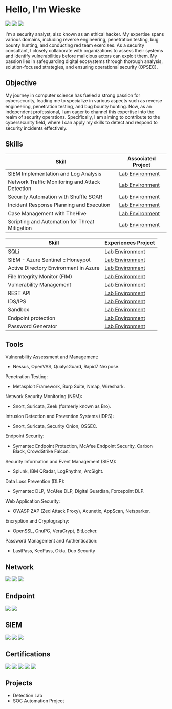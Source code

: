 # Hello, I'm Wieske
<a href="https://wieske-cv.nl/" target="_blank"><img src="https://img.shields.io/badge/Wieske--CV-yellow?style=social&label=URL%3A" /></a>
<a href="https://www.linkedin.com/in/wieske-r-5a528066" target="_blank"><img src="https://img.shields.io/badge/-LinkedIn-0072b1?&style=for-the-badge&logo=linkedin&logoColor=white" /></a>
<a href="https://twitter.com/hacker0Zero" target="_blank"><img src="https://img.shields.io/badge/%E2%84%8D%E2%82%B3%E2%84%82%E2%82%AD%E2%84%B0%E2%84%BE%E2%8D%AC-black?style=for-the-badge&logo=x" /></a>

I'm a security analyst, also known as an ethical hacker. My expertise spans various domains, including reverse engineering, penetration testing, bug bounty hunting, and conducting red team exercises. As a security consultant, I closely collaborate with organizations to assess their systems and identify vulnerabilities before malicious actors can exploit them. My passion lies in safeguarding digital ecosystems through thorough analysis, solution-focused strategies, and ensuring operational security (OPSEC).

## Objective

My journey in computer science has fueled a strong passion for cybersecurity, leading me to specialize in various aspects such as reverse engineering, penetration testing, and bug bounty hunting. Now, as an independent professional, I am eager to channel this expertise into the realm of security operations. Specifically, I am aiming to contribute to the cybersecurity field, where I can apply my skills to detect and respond to security incidents effectively.

## Skills

| Skill                                         | Associated Project         |
|-----------------------------------------------|----------------------------|
| SIEM Implementation and Log Analysis          | <a href="https://wieske-cv.nl/SQLi/views/index.html">Lab Environment</a>|
| Network Traffic Monitoring and Attack Detection | <a href="https://wieske-cv.nl/SQLi/views/index.html">Lab Environment</a>|
| Security Automation with Shuffle SOAR         | <a href="https://wieske-cv.nl/SQLi/views/index.html">Lab Environment</a>|
| Incident Response Planning and Execution      | <a href="https://wieske-cv.nl/SQLi/views/index.html">Lab Environment</a>|
| Case Management with TheHive                  | <a href="https://wieske-cv.nl/SQLi/views/index.html">Lab Environment</a>|
| Scripting and Automation for Threat Mitigation | <a href="https://wieske-cv.nl/SQLi/views/index.html">Lab Environment</a>|

| Skill                                         | Experiences Project         |
|-----------------------------------------------|----------------------------|
| SQLi                                    | <a href="https://wieske-cv.nl/SQLi/views/index.html">Lab Environment</a>|
| SIEM - Azure Sentinel :: Honeypot        | <a href="https://wieske-cv.nl/SQLi/views/index.html">Lab Environment</a>|
| Active Directory Environment in Azure    | <a href="https://wieske-cv.nl/SQLi/views/index.html">Lab Environment</a>|
| File Integrity Monitor (FIM)            | <a href="https://wieske-cv.nl/SQLi/views/index.html">Lab Environment</a>|
| Vulnerability Management                | <a href="https://wieske-cv.nl/SQLi/views/index.html">Lab Environment</a>|
| REST API                                | <a href="https://wieske-cv.nl/SQLi/views/index.html">Lab Environment</a>|
| IDS/IPS                                   | <a href="https://wieske-cv.nl/SQLi/views/index.html">Lab Environment</a>|
| Sandbox                                | <a href="https://wieske-cv.nl/SQLi/views/index.html">Lab Environment</a>|
| Endpoint protection                    | <a href="https://wieske-cv.nl/SQLi/views/index.html">Lab Environment</a>|
| Password Generator                    | <a href="https://wieske-cv.nl/password-generator-master/docs/index.html">Lab Environment</a>|

## Tools
Vulnerability Assessment and Management:
- Nessus, OpenVAS, QualysGuard, Rapid7 Nexpose.

Penetration Testing:
- Metasploit Framework, Burp Suite, Nmap, Wireshark.

Network Security Monitoring (NSM):
- Snort, Suricata, Zeek (formerly known as Bro).

Intrusion Detection and Prevention Systems (IDPS):
- Snort, Suricata, Security Onion, OSSEC.

Endpoint Security:
- Symantec Endpoint Protection, McAfee Endpoint Security, Carbon Black, CrowdStrike Falcon.

Security Information and Event Management (SIEM):
- Splunk, IBM QRadar, LogRhythm, ArcSight.

Data Loss Prevention (DLP):
- Symantec DLP, McAfee DLP, Digital Guardian, Forcepoint DLP.

Web Application Security:
- OWASP ZAP (Zed Attack Proxy), Acunetix, AppScan, Netsparker.

Encryption and Cryptography:
- OpenSSL, GnuPG, VeraCrypt, BitLocker.

Password Management and Authentication:
- LastPass, KeePass, Okta, Duo Security

## Network
<div>
    <img src="https://img.shields.io/badge/-Wireshark-1679A7?&style=for-the-badge&logo=Wireshark&logoColor=white" />
    <img src="https://img.shields.io/badge/-Suricata-EF3B2D?&style=for-the-badge&logo=Suricata&logoColor=white" />
    <img src="https://img.shields.io/badge/-Zeek-777BB4?&style=for-the-badge&logo=Zeek&logoColor=white" />
</div>

## Endpoint
<div>
    <img src="https://img.shields.io/badge/-Microsoft_Defender_for_Endpoint-00A4EF?&style=for-the-badge&logo=Microsoft&logoColor=white" />
    <img src="https://img.shields.io/badge/-Velociraptor-4B275F?&style=for-the-badge&logo=Velociraptor&logoColor=white" />
</div>

## SIEM
<div>
    <img src="https://img.shields.io/badge/-Microsoft_Sentinel-0078D4?&style=for-the-badge&logo=Microsoft&logoColor=white" />
    <img src="https://img.shields.io/badge/-Splunk-000000?&style=for-the-badge&logo=Splunk&logoColor=white" />
    <img src="https://img.shields.io/badge/-Elastic-005571?&style=for-the-badge&logo=Elastic&logoColor=white" />
</div>

## Certifications
<div>
<img src="https://img.shields.io/badge/-Security%2B-FF0000?&style=for-the-badge&logo=CompTIA&logoColor=white" />
<img src="https://img.shields.io/badge/-Network%2B-007ACC?&style=for-the-badge&logo=CompTIA&logoColor=white" />
<img src="https://img.shields.io/badge/-A%2B-4D4D4D?&style=for-the-badge&logo=CompTIA&logoColor=white" />
<img src="https://img.shields.io/badge/-CDSA-006400?&style=for-the-badge&logoColor=white" />
<img src="https://img.shields.io/badge/-CCD-000080?&style=for-the-badge&logoColor=white" />
</div>

## Projects
- Detection Lab
- SOC Automation Project
